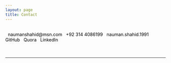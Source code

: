 ```yaml
---
layout: page
title: Contact
---
```


<br>

<div class="list-group">
  <a style="-moz-user-select: none; -ms-user-select: none; -khtml-user-select: none; -webkit-user-select: none; -webkit-touch-callout: none;user-select:none;-o-user-select:none; color:black; text-decoration:none;" unselectable="on" onselectstart="return false;" onmousedown="return false;" class="list-group-item" href="mailto:naumanshahid@msn.com"><i class="fa fa-envelope fa-lg fa-fw" aria-hidden="true"></i>&nbsp; naumanshahid@msn.com</a>
  <a style="-moz-user-select: none; -ms-user-select: none; -khtml-user-select: none; -webkit-user-select: none; -webkit-touch-callout: none;user-select:none;-o-user-select:none; color:black; text-decoration:none;" unselectable="on" onselectstart="return false;" onmousedown="return false;" class="list-group-item"><i class="fa fa-mobile fa-lg fa-fw" aria-hidden="true"></i>&nbsp; +92 314 4086199</a>
  <a style="-moz-user-select: none; -ms-user-select: none; -khtml-user-select: none; -webkit-user-select: none; -webkit-touch-callout: none;user-select:none;-o-user-select:none; color:black; text-decoration:none;" unselectable="on" onselectstart="return false;" onmousedown="return false;" class="list-group-item"><i class="fa fa-skype fa-lg fa-fw" aria-hidden="true"></i>&nbsp; nauman.shahid.1991</a>
  <a class="list-group-item" style="color:black; text-decoration : none;" href="https://www.github.com/NaumanShahid/" target="_blank"><i class="fa fa-github fa-lg fa-fw" aria-hidden="true"></i>&nbsp; GitHub</a>
  <a class="list-group-item" style="color:black; text-decoration : none;" href="https://www.quora.com/profile/Nauman-Shahid-5/" target="_blank"><i class="fa fa-quora fa-lg fa-fw" aria-hidden="true"></i>&nbsp; Quora</a>
  <a class="list-group-item" style="color:black; text-decoration : none;" href="https://www.linkedin.com/in/snaumanshahid/" target="_blank"><i class="fa fa-linkedin fa-lg fa-fw" aria-hidden="true"></i>&nbsp; LinkedIn</a>
  <!--<a class="list-group-item" style="color:black; text-decoration : none;" href="https://www.facebook.com/s.nauman.shahid/" target="_blank"><i class="fa fa-facebook fa-lg fa-fw" aria-hidden="true"></i>&nbsp; Facebook</a>-->
</div>
<br>
<br>
<hr>